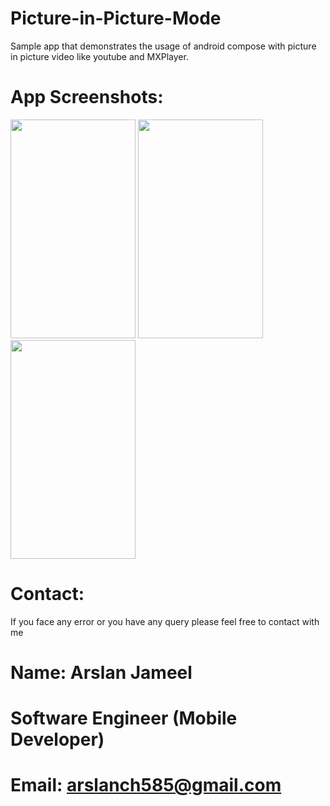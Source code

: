 # Picture-in-Picture-Mode

Sample app that demonstrates the usage of android compose with picture in picture video like youtube and MXPlayer.

# App Screenshots:
<img src="https://user-images.githubusercontent.com/51151820/190994355-16a5368e-98ab-4fba-8451-daf65a6962d2.png" width="200" height="350">
<img src="https://user-images.githubusercontent.com/51151820/190994373-6aea4c94-f3d5-4a6b-85dd-272923f8f131.png" width="200" height="350">
<img src="https://user-images.githubusercontent.com/51151820/190994378-109b43cd-edd6-41f2-8eff-ada9ca96aebb.png" width="200" height="350">


# Contact:
If you face any error or you have any query please feel free to contact with me
# Name: Arslan Jameel
# Software Engineer (Mobile Developer)
# Email: arslanch585@gmail.com
